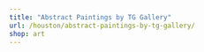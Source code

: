 ```yaml
---
title: "Abstract Paintings by TG Gallery"
url: /houston/abstract-paintings-by-tg-gallery/
shop: art
---
```

